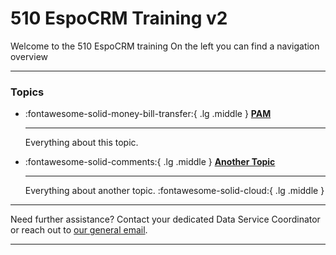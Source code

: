 # 510 EspoCRM Training v2


<!-- markdownlint-disable-next-line no-trailing-punctuation -->

Welcome to the 510 EspoCRM training
On the left you can find a navigation overview 

---
### Topics

<!-- markdownlint-disable -->
<div class="grid cards" markdown>

-   :fontawesome-solid-money-bill-transfer:{ .lg .middle } [__PAM__](./PAM/index.md)

    ---

    Everything about this topic.


-   :fontawesome-solid-comments:{ .lg .middle } [__Another Topic__](./topic2/index.md)

    ---

    Everything about another topic. :fontawesome-solid-cloud:{ .lg .middle }


</div>

<!-- markdownlint-enable -->


---

Need further assistance? Contact your dedicated Data Service Coordinator
or reach out to [our general email](mailto:support@510.global).

---
